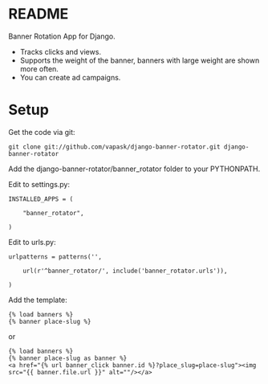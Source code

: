README
======

Banner Rotation App for Django.

* Tracks clicks and views.
* Supports the weight of the banner, banners with large weight are shown more often.
* You can create ad campaigns.


Setup
======

Get the code via git:

    git clone git://github.com/vapask/django-banner-rotator.git django-banner-rotator

Add the django-banner-rotator/banner_rotator folder to your PYTHONPATH.

Edit to settings.py:

    INSTALLED_APPS = (

        "banner_rotator",

    )

Edit to urls.py:

    urlpatterns = patterns('',

        url(r'^banner_rotator/', include('banner_rotator.urls')),

    )

Add the template:

    {% load banners %}
    {% banner place-slug %}

or

    {% load banners %}
    {% banner place-slug as banner %}
    <a href="{% url banner_click banner.id %}?place_slug=place-slug"><img src="{{ banner.file.url }}" alt=""/></a>

